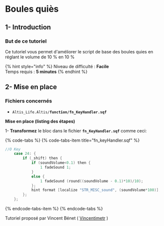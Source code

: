 # Boules quiès

## 1- Introduction <a id="bkmrk-page-title"></a>

### **But de ce tutoriel**

  Ce tutoriel vous permet d'améliorer le script de base des boules quies en réglant le volume de 10 % en 10 %

{% hint style="info" %}
Niveau de difficulté : **Facile**  
Temps requis : **5 minutes**
{% endhint %}

## 2- Mise en place <a id="bkmrk-page-title"></a>

### **Fichiers concernés** 

* `Altis_Life.Altis/`**`function/fn_KeyHandler.sqf`**

**Mise en place \(listing des étapes\)**

1- **Transformez** le bloc dans le fichier **`fn_KeyHandler.sqf`** comme ceci:

{% code-tabs %}
{% code-tabs-item title="fn\_keyHandler.sqf" %}
```c
//O Key
    case 24: {
        if (_shift) then {
			if (soundVolume<0.1) then {
				1 fadeSound 1;
			}
			else {
				1 fadeSound (round((soundVolume - 0.1)*10)/10);
			};
			hint format [localize "STR_MISC_sound", (soundVolume*100)];
        };
    };
```
{% endcode-tabs-item %}
{% endcode-tabs %}



Tutoriel proposé par Vincent Bénet \( [Vincentimetr](https://altisdev.com/u/vincentimetr/) \)

